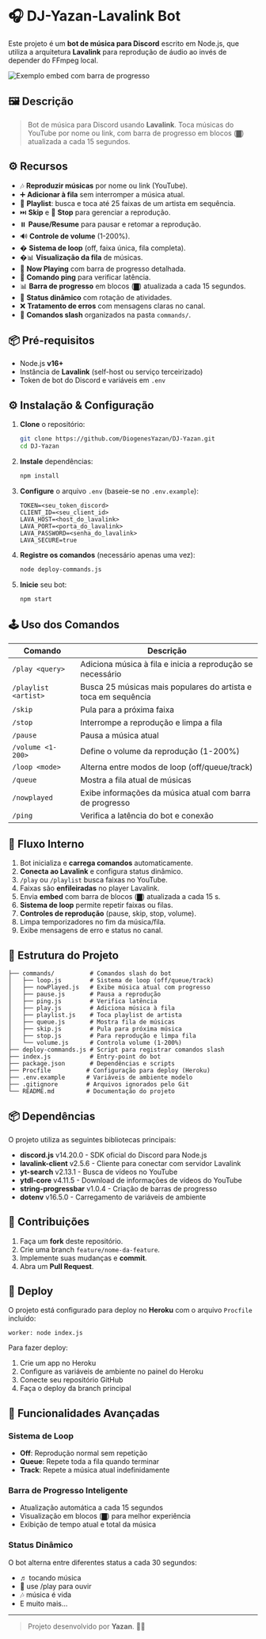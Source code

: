 # 🎧 DJ-Yazan-Lavalink Bot

Este projeto é um **bot de música para Discord** escrito em Node.js, que utiliza a arquitetura **Lavalink** para reprodução de áudio ao invés de depender do FFmpeg local.

<img src="https://i.imgur.com/vMKyYzv.png" alt="Exemplo embed com barra de progresso" />

## 🖼️ Descrição

> Bot de música para Discord usando **Lavalink**. Toca músicas do YouTube por nome ou link, com barra de progresso em blocos (▇) atualizada a cada 15 segundos.

## ⚙️ Recursos

* 🎶 **Reproduzir músicas** por nome ou link (YouTube).
* ➕ **Adicionar à fila** sem interromper a música atual.
* 📜 **Playlist**: busca e toca até 25 faixas de um artista em sequência.
* ⏭️ **Skip** e 🛑 **Stop** para gerenciar a reprodução.
* ⏸️ **Pause/Resume** para pausar e retomar a reprodução.
* 🔊 **Controle de volume** (1-200%).
* � **Sistema de loop** (off, faixa única, fila completa).
* �📊 **Visualização da fila** de músicas.
* 🎵 **Now Playing** com barra de progresso detalhada.
* 🏓 **Comando ping** para verificar latência.
* 📊 **Barra de progresso** em blocos (▇) atualizada a cada 15 segundos.
* 📱 **Status dinâmico** com rotação de atividades.
* ❌ **Tratamento de erros** com mensagens claras no canal.
* 💬 **Comandos slash** organizados na pasta `commands/`.

## 📦 Pré-requisitos

* Node.js **v16+**
* Instância de **Lavalink** (self-host ou serviço terceirizado)
* Token de bot do Discord e variáveis em `.env`

## ⚙️ Instalação & Configuração

1. **Clone** o repositório:

   ```bash
   git clone https://github.com/DiogenesYazan/DJ-Yazan.git
   cd DJ-Yazan
   ```
2. **Instale** dependências:

   ```bash
   npm install
   ```
3. **Configure** o arquivo `.env` (baseie-se no `.env.example`):

   ```env
   TOKEN=<seu_token_discord>
   CLIENT_ID=<seu_client_id>
   LAVA_HOST=<host_do_lavalink>
   LAVA_PORT=<porta_do_lavalink>
   LAVA_PASSWORD=<senha_do_lavalink>
   LAVA_SECURE=true
   ```
4. **Registre os comandos** (necessário apenas uma vez):

   ```bash
   node deploy-commands.js
   ```

5. **Inicie** seu bot:

   ```bash
   npm start
   ```

## 🕹️ Uso dos Comandos

| Comando              | Descrição                                                      |
| -------------------- | -------------------------------------------------------------- |
| `/play <query>`      | Adiciona música à fila e inicia a reprodução se necessário     |
| `/playlist <artist>` | Busca 25 músicas mais populares do artista e toca em sequência |
| `/skip`              | Pula para a próxima faixa                                      |
| `/stop`              | Interrompe a reprodução e limpa a fila                         |
| `/pause`             | Pausa a música atual                                           |
| `/volume <1-200>`    | Define o volume da reprodução (1-200%)                        |
| `/loop <mode>`       | Alterna entre modos de loop (off/queue/track)                 |
| `/queue`             | Mostra a fila atual de músicas                                |
| `/nowplayed`         | Exibe informações da música atual com barra de progresso      |
| `/ping`              | Verifica a latência do bot e conexão                          |

## 🔄 Fluxo Interno

1. Bot inicializa e **carrega comandos** automaticamente.
2. **Conecta ao Lavalink** e configura status dinâmico.
3. `/play` ou `/playlist` busca faixas no YouTube.
4. Faixas são **enfileiradas** no player Lavalink.
5. Envia **embed** com barra de blocos (▇) atualizada a cada 15 s.
6. **Sistema de loop** permite repetir faixas ou filas.
7. **Controles de reprodução** (pause, skip, stop, volume).
8. Limpa temporizadores no fim da música/fila.
9. Exibe mensagens de erro e status no canal.

## 📁 Estrutura do Projeto

```
├── commands/          # Comandos slash do bot
│   ├── loop.js        # Sistema de loop (off/queue/track)
│   ├── nowPlayed.js   # Exibe música atual com progresso
│   ├── pause.js       # Pausa a reprodução
│   ├── ping.js        # Verifica latência
│   ├── play.js        # Adiciona música à fila
│   ├── playlist.js    # Toca playlist de artista
│   ├── queue.js       # Mostra fila de músicas
│   ├── skip.js        # Pula para próxima música
│   ├── stop.js        # Para reprodução e limpa fila
│   └── volume.js      # Controla volume (1-200%)
├── deploy-commands.js # Script para registrar comandos slash
├── index.js           # Entry-point do bot
├── package.json       # Dependências e scripts
├── Procfile          # Configuração para deploy (Heroku)
├── .env.example      # Variáveis de ambiente modelo
├── .gitignore        # Arquivos ignorados pelo Git
└── README.md         # Documentação do projeto
```

## 📦 Dependências

O projeto utiliza as seguintes bibliotecas principais:

- **discord.js** v14.20.0 - SDK oficial do Discord para Node.js
- **lavalink-client** v2.5.6 - Cliente para conectar com servidor Lavalink
- **yt-search** v2.13.1 - Busca de vídeos no YouTube
- **ytdl-core** v4.11.5 - Download de informações de vídeos do YouTube
- **string-progressbar** v1.0.4 - Criação de barras de progresso
- **dotenv** v16.5.0 - Carregamento de variáveis de ambiente

## 🤝 Contribuições

1. Faça um **fork** deste repositório.
2. Crie uma branch `feature/nome-da-feature`.
3. Implemente suas mudanças e **commit**.
4. Abra um **Pull Request**.

## 🚀 Deploy

O projeto está configurado para deploy no **Heroku** com o arquivo `Procfile` incluído:

```
worker: node index.js
```

Para fazer deploy:

1. Crie um app no Heroku
2. Configure as variáveis de ambiente no painel do Heroku
3. Conecte seu repositório GitHub
4. Faça o deploy da branch principal

## 🎯 Funcionalidades Avançadas

### Sistema de Loop
- **Off**: Reprodução normal sem repetição
- **Queue**: Repete toda a fila quando terminar
- **Track**: Repete a música atual indefinidamente

### Barra de Progresso Inteligente
- Atualização automática a cada 15 segundos
- Visualização em blocos (▇) para melhor experiência
- Exibição de tempo atual e total da música

### Status Dinâmico
O bot alterna entre diferentes status a cada 30 segundos:
- ♬ tocando música
- 🎵 use /play para ouvir
- 🎶 música é vida
- E muito mais...

---

> Projeto desenvolvido por **Yazan**. 👨‍💻
